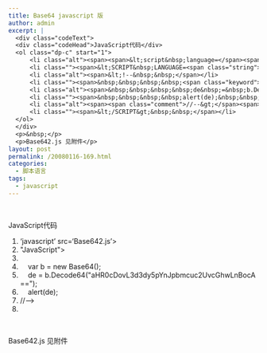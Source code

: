 ```yaml
---
title: Base64 javascript 版
author: admin
excerpt: |
  <div class="codeText">
  <div class="codeHead">JavaScript代码</div>
  <ol class="dp-c" start="1">
      <li class="alt"><span><span>&lt;script&nbsp;language=</span><span class="string">'javascript'</span><span>&nbsp;src=</span><span class="string">'Base642.js'</span><span>&gt;&lt;/script&gt;&nbsp;&nbsp;</span></span></li>
      <li class=""><span>&lt;SCRIPT&nbsp;LANGUAGE=<span class="string">&quot;JavaScript&quot;</span><span>&gt;&nbsp;&nbsp;</span></span></li>
      <li class="alt"><span>&lt;!--&nbsp;&nbsp;</span></li>
      <li class=""><span>&nbsp;&nbsp;&nbsp;&nbsp;<span class="keyword">var</span><span>&nbsp;b&nbsp;=&nbsp;</span><span class="keyword">new</span><span>&nbsp;Base64();&nbsp;&nbsp;</span></span></li>
      <li class="alt"><span>&nbsp;&nbsp;&nbsp;&nbsp;de&nbsp;=&nbsp;b.Decode64(<span class="string">&quot;aHR0cDovL3d3dy5pYnJpbmcuc2UvcGhwLnBocA==&quot;</span><span>);&nbsp;&nbsp;</span></span></li>
      <li class=""><span>&nbsp;&nbsp;&nbsp;&nbsp;alert(de);&nbsp;&nbsp;</span></li>
      <li class="alt"><span><span class="comment">//--&gt;</span><span>&nbsp;&nbsp;</span></span></li>
      <li class=""><span>&lt;/SCRIPT&gt;&nbsp;&nbsp;</span></li>
  </ol>
  </div>
  <p>&nbsp;</p>
  <p>Base642.js 见附件</p>
layout: post
permalink: /20080116-169.html
categories:
  - 脚本语言
tags:
  - javascript
---
```

&nbsp;

<div class="codeText">
  <div class="codeHead">
    JavaScript代码
  </div>
  
  <ol class="dp-c" start="1">
    <li class="alt">
      <span><span><script&nbsp;language=</span><span class="string">&#8216;javascript&#8217;</span><span>&nbsp;src=</span><span class="string">&#8216;Base642.js&#8217;</span><span>></script>&nbsp;&nbsp;</span></span>
    </li>
    <li class="">
      <span><SCRIPT&nbsp;LANGUAGE=<span class="string">"JavaScript"</span><span>>&nbsp;&nbsp;</span></span>
    </li>
    <li class="alt">
      <span><!&#8211;&nbsp;&nbsp;</span>
    </li>
    <li class="">
      <span>&nbsp;&nbsp;&nbsp;&nbsp;<span class="keyword">var</span><span>&nbsp;b&nbsp;=&nbsp;</span><span class="keyword">new</span><span>&nbsp;Base64();&nbsp;&nbsp;</span></span>
    </li>
    <li class="alt">
      <span>&nbsp;&nbsp;&nbsp;&nbsp;de&nbsp;=&nbsp;b.Decode64(<span class="string">"aHR0cDovL3d3dy5pYnJpbmcuc2UvcGhwLnBocA=="</span><span>);&nbsp;&nbsp;</span></span>
    </li>
    <li class="">
      <span>&nbsp;&nbsp;&nbsp;&nbsp;alert(de);&nbsp;&nbsp;</span>
    </li>
    <li class="alt">
      <span><span class="comment">//&#8211;></span><span>&nbsp;&nbsp;</span></span>
    </li>
    <li class="">
      <span></SCRIPT>&nbsp;&nbsp;</span>
    </li>
  </ol>
</div>

&nbsp;

Base642.js 见附件